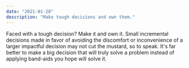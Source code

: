 ```yaml
---
date: "2021-01-28"
description: "Make tough decisions and own them."
---
```


Faced with a tough decision? Make it and own it. Small incremental decisions made in favor of avoiding the discomfort or inconvenience of a larger impactful decision may not cut the mustard, so to speak. It's far better to make a big decision that will truly solve a problem instead of applying band-aids you hope will solve it.